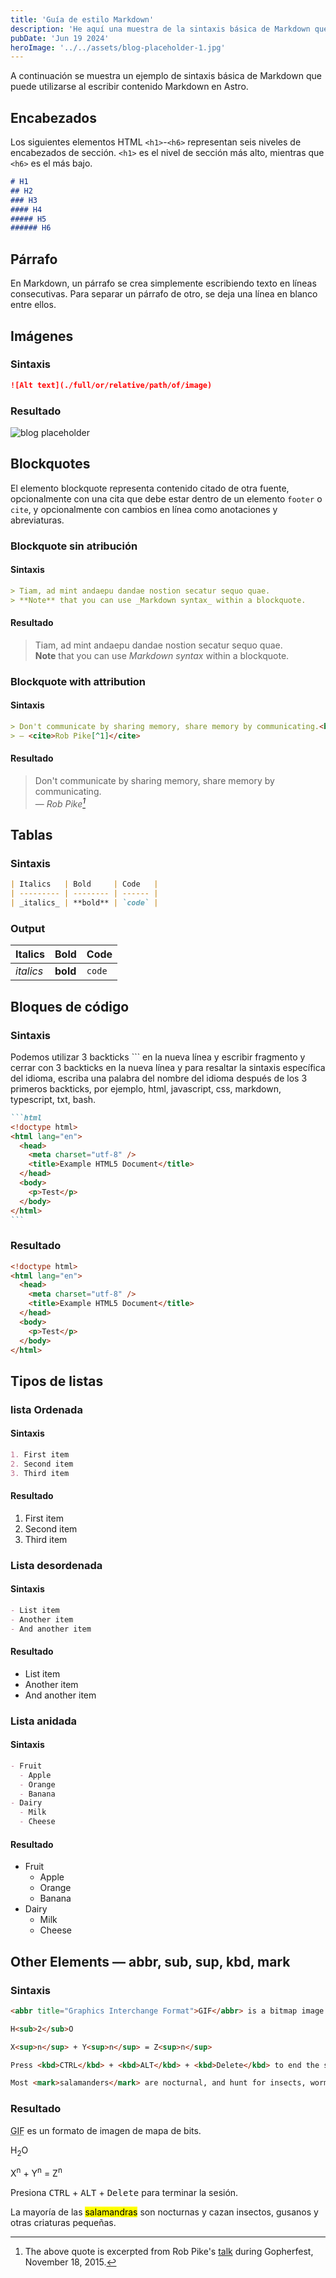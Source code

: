 ```yaml
---
title: 'Guía de estilo Markdown'
description: 'He aquí una muestra de la sintaxis básica de Markdown que puede utilizarse al escribir contenido Markdown en Astro.'
pubDate: 'Jun 19 2024'
heroImage: '../../assets/blog-placeholder-1.jpg'
---
```


A continuación se muestra un ejemplo de sintaxis básica de Markdown que puede utilizarse al escribir contenido Markdown en Astro.

## Encabezados

Los siguientes elementos HTML `<h1>`-`<h6>` representan seis niveles de encabezados de sección. `<h1>` es el nivel de sección más alto, mientras que `<h6>` es el más bajo.

```markdown
# H1
## H2
### H3
#### H4
##### H5
###### H6
```

## Párrafo

En Markdown, un párrafo se crea simplemente escribiendo texto en líneas consecutivas. Para separar un párrafo de otro, se deja una línea en blanco entre ellos.

## Imágenes

### Sintaxis

```markdown
![Alt text](./full/or/relative/path/of/image)
```

### Resultado

![blog placeholder](../../assets/blog-placeholder-about.jpg)

## Blockquotes

El elemento blockquote representa contenido citado de otra fuente, opcionalmente con una cita que debe estar dentro de un elemento `footer` o `cite`, y opcionalmente con cambios en línea como anotaciones y abreviaturas.

### Blockquote sin atribución

#### Sintaxis

```markdown
> Tiam, ad mint andaepu dandae nostion secatur sequo quae.  
> **Note** that you can use _Markdown syntax_ within a blockquote.
```

#### Resultado

> Tiam, ad mint andaepu dandae nostion secatur sequo quae.  
> **Note** that you can use _Markdown syntax_ within a blockquote.

### Blockquote with attribution

#### Sintaxis

```markdown
> Don't communicate by sharing memory, share memory by communicating.<br>
> — <cite>Rob Pike[^1]</cite>
```

#### Resultado

> Don't communicate by sharing memory, share memory by communicating.<br>
> — <cite>Rob Pike[^1]</cite>

[^1]: The above quote is excerpted from Rob Pike's [talk](https://www.youtube.com/watch?v=PAAkCSZUG1c) during Gopherfest, November 18, 2015.

## Tablas

### Sintaxis

```markdown
| Italics   | Bold     | Code   |
| --------- | -------- | ------ |
| _italics_ | **bold** | `code` |
```

### Output

| Italics     | Bold      | Code    |
| ---------   | --------  | ------  |
| _italics_   | **bold**  | `code`  |

## Bloques de código

### Sintaxis

Podemos utilizar 3 backticks ``` en la nueva línea y escribir fragmento y cerrar con 3 backticks en la nueva línea y para resaltar la sintaxis específica del idioma, escriba una palabra del nombre del idioma después de los 3 primeros backticks, por ejemplo, html, javascript, css, markdown, typescript, txt, bash.

````markdown
```html
<!doctype html>
<html lang="en">
  <head>
    <meta charset="utf-8" />
    <title>Example HTML5 Document</title>
  </head>
  <body>
    <p>Test</p>
  </body>
</html>
```
````

### Resultado

```html
<!doctype html>
<html lang="en">
  <head>
    <meta charset="utf-8" />
    <title>Example HTML5 Document</title>
  </head>
  <body>
    <p>Test</p>
  </body>
</html>
```

## Tipos de listas

### lista Ordenada

#### Sintaxis

```markdown
1. First item
2. Second item
3. Third item
```

#### Resultado

1. First item
2. Second item
3. Third item

### Lista desordenada

#### Sintaxis

```markdown
- List item
- Another item
- And another item
```

#### Resultado

- List item
- Another item
- And another item

### Lista anidada

#### Sintaxis

```markdown
- Fruit
  - Apple
  - Orange
  - Banana
- Dairy
  - Milk
  - Cheese
```

#### Resultado

- Fruit
  - Apple
  - Orange
  - Banana
- Dairy
  - Milk
  - Cheese

## Other Elements — abbr, sub, sup, kbd, mark

### Sintaxis

```markdown
<abbr title="Graphics Interchange Format">GIF</abbr> is a bitmap image format.

H<sub>2</sub>O

X<sup>n</sup> + Y<sup>n</sup> = Z<sup>n</sup>

Press <kbd>CTRL</kbd> + <kbd>ALT</kbd> + <kbd>Delete</kbd> to end the session.

Most <mark>salamanders</mark> are nocturnal, and hunt for insects, worms, and other small creatures.
```

### Resultado

<abbr title="Graphics Interchange Format">GIF</abbr> es un formato de imagen de mapa de bits.

H<sub>2</sub>O

X<sup>n</sup> + Y<sup>n</sup> = Z<sup>n</sup>

Presiona <kbd>CTRL</kbd> + <kbd>ALT</kbd> + <kbd>Delete</kbd> para terminar la sesión.

La mayoría de las <mark>salamandras</mark> son nocturnas y cazan insectos, gusanos y otras criaturas pequeñas.
